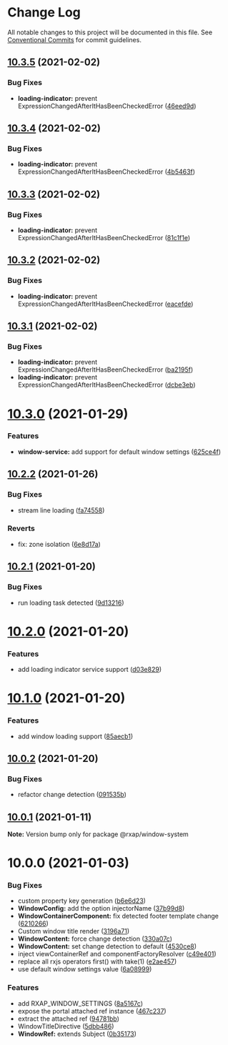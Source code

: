 # Change Log

All notable changes to this project will be documented in this file.
See [Conventional Commits](https://conventionalcommits.org) for commit guidelines.

## [10.3.5](https://gitlab.com/rxap/packages/compare/@rxap/window-system@10.3.4...@rxap/window-system@10.3.5) (2021-02-02)


### Bug Fixes

* **loading-indicator:** prevent ExpressionChangedAfterItHasBeenCheckedError ([46eed9d](https://gitlab.com/rxap/packages/commit/46eed9d377c86aee6572ff1daf4de215a568ca1c))





## [10.3.4](https://gitlab.com/rxap/packages/compare/@rxap/window-system@10.3.3...@rxap/window-system@10.3.4) (2021-02-02)


### Bug Fixes

* **loading-indicator:** prevent ExpressionChangedAfterItHasBeenCheckedError ([4b5463f](https://gitlab.com/rxap/packages/commit/4b5463f77d9da1c3d476e1ae6952dd1fe16996a2))





## [10.3.3](https://gitlab.com/rxap/packages/compare/@rxap/window-system@10.3.2...@rxap/window-system@10.3.3) (2021-02-02)


### Bug Fixes

* **loading-indicator:** prevent ExpressionChangedAfterItHasBeenCheckedError ([81c1f1e](https://gitlab.com/rxap/packages/commit/81c1f1e6ff5acd3115fa5da853b2844a6a4614e3))





## [10.3.2](https://gitlab.com/rxap/packages/compare/@rxap/window-system@10.3.1...@rxap/window-system@10.3.2) (2021-02-02)


### Bug Fixes

* **loading-indicator:** prevent ExpressionChangedAfterItHasBeenCheckedError ([eacefde](https://gitlab.com/rxap/packages/commit/eacefde8aa5901aa629875b236cf9d829737c6ca))





## [10.3.1](https://gitlab.com/rxap/packages/compare/@rxap/window-system@10.3.0...@rxap/window-system@10.3.1) (2021-02-02)


### Bug Fixes

* **loading-indicator:** prevent ExpressionChangedAfterItHasBeenCheckedError ([ba2195f](https://gitlab.com/rxap/packages/commit/ba2195f7a3941ab48b15f9b900e888211f61bbac))
* **loading-indicator:** prevent ExpressionChangedAfterItHasBeenCheckedError ([dcbe3eb](https://gitlab.com/rxap/packages/commit/dcbe3ebb6ad87c0ad128db712e9a658c25f38f06))





# [10.3.0](https://gitlab.com/rxap/packages/compare/@rxap/window-system@10.2.2...@rxap/window-system@10.3.0) (2021-01-29)


### Features

* **window-service:** add support for default window settings ([625ce4f](https://gitlab.com/rxap/packages/commit/625ce4f8cadf6196d9bfdff2a945c1d32c05fcae))





## [10.2.2](https://gitlab.com/rxap/packages/compare/@rxap/window-system@10.2.1...@rxap/window-system@10.2.2) (2021-01-26)


### Bug Fixes

* stream line loading ([fa74558](https://gitlab.com/rxap/packages/commit/fa745582bb06e2af69aee9ee6e1f25e09f4550fe))


### Reverts

* fix: zone isolation ([6e8d17a](https://gitlab.com/rxap/packages/commit/6e8d17ab0c9cdb46bfd71142d4243b30eb9e74e6))





## [10.2.1](https://gitlab.com/rxap/packages/compare/@rxap/window-system@10.2.0...@rxap/window-system@10.2.1) (2021-01-20)


### Bug Fixes

* run loading task detected ([9d13216](https://gitlab.com/rxap/packages/commit/9d13216f55535f2ac565ed7874ea81aedcdf224e))





# [10.2.0](https://gitlab.com/rxap/packages/compare/@rxap/window-system@10.1.0...@rxap/window-system@10.2.0) (2021-01-20)


### Features

* add loading indicator service support ([d03e829](https://gitlab.com/rxap/packages/commit/d03e8294e082b66c73f5471b056ed4021cb1310d))





# [10.1.0](https://gitlab.com/rxap/packages/compare/@rxap/window-system@10.0.2...@rxap/window-system@10.1.0) (2021-01-20)


### Features

* add window loading support ([85aecb1](https://gitlab.com/rxap/packages/commit/85aecb1bdbcbe0f5540c8cfbfa67e4f8022daddc))





## [10.0.2](https://gitlab.com/rxap/packages/compare/@rxap/window-system@10.0.1...@rxap/window-system@10.0.2) (2021-01-20)


### Bug Fixes

* refactor change detection ([091535b](https://gitlab.com/rxap/packages/commit/091535b278efe681e10a84f2d594065311806353))





## [10.0.1](https://gitlab.com/rxap/packages/compare/@rxap/window-system@10.0.0...@rxap/window-system@10.0.1) (2021-01-11)

**Note:** Version bump only for package @rxap/window-system





# 10.0.0 (2021-01-03)


### Bug Fixes

* custom property key generation ([b6e6d23](https://gitlab.com/rxap/packages/commit/b6e6d23215f0b35e0de2d35003b186a3d435b8e4))
* **WindowConfig:** add the option injectorName ([37b99d8](https://gitlab.com/rxap/packages/commit/37b99d8e0eddf5b78a676af221333d262b2fd1b5))
* **WindowContainerComponent:** fix detected footer template change ([6210266](https://gitlab.com/rxap/packages/commit/6210266e0c94de0adbba440a0b7934c712ed5bc5))
* Custom window title render ([3196a71](https://gitlab.com/rxap/packages/commit/3196a71e883090bfdd2e0c3f7ccf822eaf2e0b14))
* **WindowContent:** force change detection ([330a07c](https://gitlab.com/rxap/packages/commit/330a07c23512f512c4bd3aede269d5c3cc4877b1))
* **WindowContent:** set change detection to default ([4530ce8](https://gitlab.com/rxap/packages/commit/4530ce8fd9abe0109b979f3fef22329fb08b5485))
* inject viewContainerRef and componentFactoryResolver ([c49e401](https://gitlab.com/rxap/packages/commit/c49e40101bb8f0026033d9fcdc8f2c58c59fb00b))
* replace all rxjs operators first() with take(1) ([e2ae457](https://gitlab.com/rxap/packages/commit/e2ae45771c8b01f30fc1a00f962e067d610296b7))
* use default window settings value ([6a08999](https://gitlab.com/rxap/packages/commit/6a089999d50bb24181eed10fbd3eb4fc72a3e879))


### Features

* add RXAP_WINDOW_SETTINGS ([8a5167c](https://gitlab.com/rxap/packages/commit/8a5167c891d9838e9cebd4f19faa8261122e599c))
* expose the portal attached ref instance ([467c237](https://gitlab.com/rxap/packages/commit/467c237e399ccb9220c9583ed369df5e575094a3))
* extract the attached ref ([94781bb](https://gitlab.com/rxap/packages/commit/94781bb7c3af15384d17ca272a53ea2d49a548ae))
* WindowTitleDirective ([5dbb486](https://gitlab.com/rxap/packages/commit/5dbb486d8b836b5b4cb85b0d1b110d00b931b68a))
* **WindowRef:** extends Subject ([0b35173](https://gitlab.com/rxap/packages/commit/0b35173b35797a03b295facb448beb945cde35fb))
